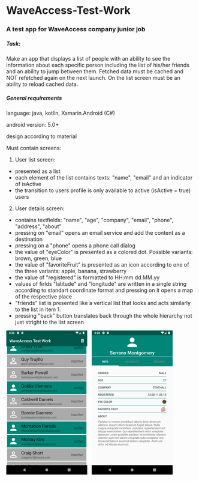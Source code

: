 # WaveAccess-Test-Work
### A test app for WaveAccess company junior job

##### Task:

Make an app that displays a list of people with an ability to see the information 
about each specific person including the list of his/her friends and an ability to jump between them.
Fetched data must be cached and NOT refetched again on the next launch. On the list screen must be an ability to reload cached data.

##### General requirements

language: java, kotlin, Xamarin.Android (C#)

android version: 5.0+

design according to material

Must contain screens:
1. User list screen:
  - presented as a list
  - each element of the list contains texts: "name", "email" and an indicator of isActive
  - the transition to users profile is only available to active (isActive = true) users

2. User details screen:
  - contains textfields: "name", "age", "company", "email", "phone", "address", "about"
  - pressing on "email" opens an email service and add the content as a destination
  - pressing on a "phone" opens a phone call dialog
  - the value of "eyeColor" is presented as a colored dot. Possible variants: brown, green, blue
  - the value of "favoriteFruit" is presented as an icon according to one of the three variants: apple, banana, strawberry
  - the value of "registered" is formatted to HH:mm dd.MM.yy
  - values of firlds "latitude" and "longitude" are written in a single string according to standart coordinate format and pressing on it opens a map of the respective place
  - "friends" list is presented like a vertical list that looks and acts similarly to the list in item 1.
  - pressing "back" button translates back through the whole hierarchy not just stright to the list screen

![](images/user_list_screen.png) &nbsp; ![](images/user_details_screen.png)